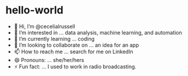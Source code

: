 # hello-world
- 👋 Hi, I’m @cecelialrussell
- 👀 I’m interested in ... data analysis, machine learning, and automation
- 🌱 I’m currently learning ... coding
- 💞️ I’m looking to collaborate on ... an idea for an app
- 📫 How to reach me ... search for me on LinkedIn
- 😄 Pronouns: ... she/her/hers
- ⚡ Fun fact: ... I used to work in radio broadcasting.
